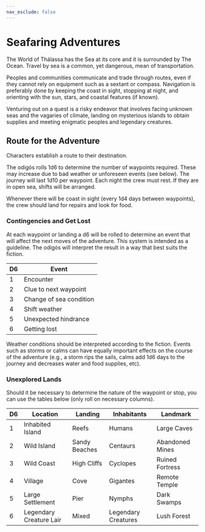 ```yaml
---
nav_esclude: false
---
```


# Seafaring Adventures

The World of Thálassa has the Sea at its core and it is surrounded by The Ocean. Travel by sea is a common, yet dangerous, mean of transportation. 

Peoples and communities communicate and trade through routes, even if they cannot rely on equipment such as a sextant or compass. Navigation is preferably done by keeping the coast in sight, stopping at night, and orienting with the sun, stars, and coastal features (if known).

Venturing out on a quest is a risky endeavor that involves facing unknown seas and the vagaries of climate, landing on mysterious islands to obtain supplies and meeting enigmatic peoples and legendary creatures.

## Route for the Adventure
Characters establish a route to their destination. 

The odigós rolls 1d6 to determine the number of waypoints required. These may increase due to bad weather or unforeseen events (see below). The journey will last 1d10 per waypoint. Each night the crew must rest. If they are in open sea, shifts will be arranged.

Whenever there will be coast in sight (every 1d4 days between waypoints), the crew should land for repairs and look for food.

### Contingencies and Get Lost

At each waypoint or landing a d6 will be rolled to determine an event that will affect the next moves of the adventure. This system is intended as a guideline. The odigós will interpret the result in a way that best suits the fiction.

| D6 | Event                   |
|----|-------------------------|
| 1  | Encounter               |
| 2  | Clue to next waypoint   |
| 3  | Change of sea condition |
| 4  | Shift weather           |
| 5  | Unexpected hindrance    |
| 6  | Getting lost            |

Weather conditions should be interpreted according to the fiction. Events such as storms or calms can have equally important effects on the course of the adventure (e.g., a storm rips the sails, calms add 1d6 days to the journey and decreases water and food supplies, etc).

### Unexplored Lands

Should it be necessary to determine the nature of the waypoint or stop, you can use the tables below (only roll on necessary columns).

| D6 | Location                | Landing       | Inhabitants         | Landmark        |
|----|-------------------------|---------------|---------------------|-----------------|
| 1  | Inhabited Island        | Reefs         | Humans              | Large Caves     |
| 2  | Wild Island             | Sandy Beaches | Centaurs            | Abandoned Mines |
| 3  | Wild Coast              | High Cliffs   | Cyclopes            | Ruined Fortress |
| 4  | Village                 | Cove          | Gigantes            | Remote Temple   |
| 5  | Large Settlement        | Pier          | Nymphs              | Dark Swamps     |
| 6  | Legendary Creature Lair | Mixed         | Legendary Creatures | Lush Forest     |
